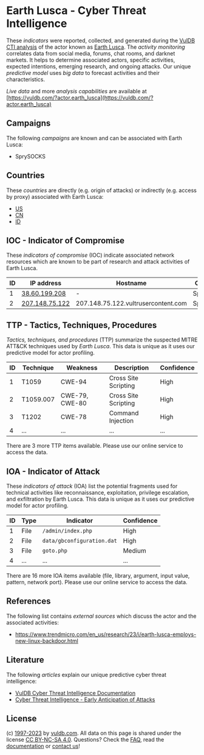 # Earth Lusca - Cyber Threat Intelligence

These _indicators_ were reported, collected, and generated during the [VulDB CTI analysis](https://vuldb.com/?kb.cti) of the actor known as [Earth Lusca](https://vuldb.com/?actor.earth_lusca). The _activity monitoring_ correlates data from social media, forums, chat rooms, and darknet markets. It helps to determine associated actors, specific activities, expected intentions, emerging research, and ongoing attacks. Our unique _predictive model_ uses _big data_ to forecast activities and their characteristics.

_Live data_ and more _analysis capabilities_ are available at [https://vuldb.com/?actor.earth_lusca](https://vuldb.com/?actor.earth_lusca)

## Campaigns

The following _campaigns_ are known and can be associated with Earth Lusca:

* SprySOCKS

## Countries

These _countries_ are directly (e.g. origin of attacks) or indirectly (e.g. access by proxy) associated with Earth Lusca:

* [US](https://vuldb.com/?country.us)
* [CN](https://vuldb.com/?country.cn)
* [ID](https://vuldb.com/?country.id)

## IOC - Indicator of Compromise

These _indicators of compromise_ (IOC) indicate associated network resources which are known to be part of research and attack activities of Earth Lusca.

ID | IP address | Hostname | Campaign | Confidence
-- | ---------- | -------- | -------- | ----------
1 | [38.60.199.208](https://vuldb.com/?ip.38.60.199.208) | - | SprySOCKS | High
2 | [207.148.75.122](https://vuldb.com/?ip.207.148.75.122) | 207.148.75.122.vultrusercontent.com | SprySOCKS | High

## TTP - Tactics, Techniques, Procedures

_Tactics, techniques, and procedures_ (TTP) summarize the suspected MITRE ATT&CK techniques used by _Earth Lusca_. This data is unique as it uses our predictive model for actor profiling.

ID | Technique | Weakness | Description | Confidence
-- | --------- | -------- | ----------- | ----------
1 | T1059 | CWE-94 | Cross Site Scripting | High
2 | T1059.007 | CWE-79, CWE-80 | Cross Site Scripting | High
3 | T1202 | CWE-78 | Command Injection | High
4 | ... | ... | ... | ...

There are 3 more TTP items available. Please use our online service to access the data.

## IOA - Indicator of Attack

These _indicators of attack_ (IOA) list the potential fragments used for technical activities like reconnaissance, exploitation, privilege escalation, and exfiltration by Earth Lusca. This data is unique as it uses our predictive model for actor profiling.

ID | Type | Indicator | Confidence
-- | ---- | --------- | ----------
1 | File | `/admin/index.php` | High
2 | File | `data/gbconfiguration.dat` | High
3 | File | `goto.php` | Medium
4 | ... | ... | ...

There are 16 more IOA items available (file, library, argument, input value, pattern, network port). Please use our online service to access the data.

## References

The following list contains _external sources_ which discuss the actor and the associated activities:

* https://www.trendmicro.com/en_us/research/23/i/earth-lusca-employs-new-linux-backdoor.html

## Literature

The following _articles_ explain our unique predictive cyber threat intelligence:

* [VulDB Cyber Threat Intelligence Documentation](https://vuldb.com/?kb.cti)
* [Cyber Threat Intelligence - Early Anticipation of Attacks](https://www.scip.ch/en/?labs.20201022)

## License

(c) [1997-2023](https://vuldb.com/?kb.changelog) by [vuldb.com](https://vuldb.com/?kb.about). All data on this page is shared under the license [CC BY-NC-SA 4.0](https://creativecommons.org/licenses/by-nc-sa/4.0/). Questions? Check the [FAQ](https://vuldb.com/?kb.faq), read the [documentation](https://vuldb.com/?kb) or [contact us](https://vuldb.com/?contact)!
